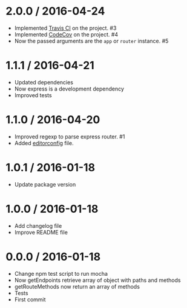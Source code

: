 # 2.0.0 / 2016-04-24

  * Implemented [Travis CI](https://travis-ci.org/) on the project. #3
  * Implemented [CodeCov](https://codecov.io/) on the project. #4
  * Now the passed arguments are the `app` or `router` instance. #5

# 1.1.1 / 2016-04-21

  * Updated dependencies
  * Now express is a development dependency
  * Improved tests

# 1.1.0 / 2016-04-20

  * Improved regexp to parse express router. #1
  * Added [editorconfig](http://editorconfig.org) file.

# 1.0.1 / 2016-01-18

  * Update package version

# 1.0.0 / 2016-01-18

  * Add changelog file
  * Improve README file

# 0.0.0 / 2016-01-18

  * Change npm test script to run mocha
  * Now getEndpoints retrieve array of object with paths and methods
  * getRouteMethods now return an array of methods
  * Tests
  * First commit
